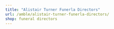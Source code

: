 ```yaml
---
title: "Alistair Turner Funerla Directors"
url: /amble/alistair-turner-funerla-directors/
shop: funeral directors
---
```

